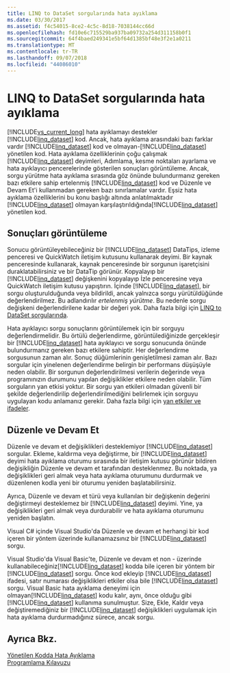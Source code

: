 ```yaml
---
title: LINQ to DataSet sorgularında hata ayıklama
ms.date: 03/30/2017
ms.assetid: f4c54015-8ce2-4c5c-8d18-7038144cc66d
ms.openlocfilehash: fd10e6c715529ba937ba09732a254d311158b0f1
ms.sourcegitcommit: 64f4baed249341e5bf64d1385bf48e3f2e1a0211
ms.translationtype: MT
ms.contentlocale: tr-TR
ms.lasthandoff: 09/07/2018
ms.locfileid: "44086010"
---
```

# <a name="debugging-linq-to-dataset-queries"></a>LINQ to DataSet sorgularında hata ayıklama
[!INCLUDE[vs_current_long](../../../../includes/vs-current-long-md.md)] hata ayıklamayı destekler [!INCLUDE[linq_dataset](../../../../includes/linq-dataset-md.md)] kod. Ancak, hata ayıklama arasındaki bazı farklar vardır [!INCLUDE[linq_dataset](../../../../includes/linq-dataset-md.md)] kod ve olmayan-[!INCLUDE[linq_dataset](../../../../includes/linq-dataset-md.md)] yönetilen kod. Hata ayıklama özelliklerinin çoğu çalışmak [!INCLUDE[linq_dataset](../../../../includes/linq-dataset-md.md)] deyimleri, Adımlama, kesme noktaları ayarlama ve hata ayıklayıcı pencerelerinde gösterilen sonuçları görüntüleme. Ancak, sorgu yürütme hata ayıklama sırasında göz önünde bulundurmanız gereken bazı etkilere sahip ertelenmiş [!INCLUDE[linq_dataset](../../../../includes/linq-dataset-md.md)] kod ve Düzenle ve Devam Et'i kullanmadan gereken bazı sınırlamalar vardır. Eşsiz hata ayıklama özelliklerini bu konu başlığı altında anlatılmaktadır [!INCLUDE[linq_dataset](../../../../includes/linq-dataset-md.md)] olmayan karşılaştırıldığında[!INCLUDE[linq_dataset](../../../../includes/linq-dataset-md.md)] yönetilen kod.  
  
## <a name="viewing-results"></a>Sonuçları görüntüleme  
 Sonucu görüntüleyebileceğiniz bir [!INCLUDE[linq_dataset](../../../../includes/linq-dataset-md.md)] DataTips, izleme penceresi ve QuickWatch iletişim kutusunu kullanarak deyimi. Bir kaynak penceresinde kullanarak, kaynak penceresinde bir sorgunun işaretçisini duraklatabilirsiniz ve bir DataTip görünür. Kopyalayıp bir [!INCLUDE[linq_dataset](../../../../includes/linq-dataset-md.md)] değişkenini kopyalayıp İzle penceresine veya QuickWatch iletişim kutusu yapıştırın. İçinde [!INCLUDE[linq_dataset](../../../../includes/linq-dataset-md.md)], bir sorgu oluşturulduğunda veya bildirildi, ancak yalnızca sorgu yürütüldüğünde değerlendirilmez. Bu adlandırılır *ertelenmiş yürütme*. Bu nedenle sorgu değişkeni değerlendirilene kadar bir değeri yok. Daha fazla bilgi için [LINQ to DataSet sorgularında](../../../../docs/framework/data/adonet/queries-in-linq-to-dataset.md).  
  
 Hata ayıklayıcı sorgu sonuçlarını görüntülemek için bir sorguyu değerlendirmelidir. Bu örtülü değerlendirme, görüntülediğinizde gerçekleşir bir [!INCLUDE[linq_dataset](../../../../includes/linq-dataset-md.md)] hata ayıklayıcı ve sorgu sonucunda önünde bulundurmanız gereken bazı etkilere sahiptir. Her değerlendirme sorgusunun zaman alır. Sonuç düğümlerinin genişletilmesi zaman alır. Bazı sorgular için yinelenen değerlendirme belirgin bir performans düşüşüyle neden olabilir. Bir sorgunun değerlendirilmesi verilerin değerinde veya programınızın durumunu yapılan değişiklikler etkilere neden olabilir. Tüm sorguların yan etkisi yoktur. Bir sorgu yan etkileri olmadan güvenli bir şekilde değerlendirilip değerlendirilmediğini belirlemek için sorguyu uygulayan kodu anlamanız gerekir. Daha fazla bilgi için [yan etkiler ve ifadeler](https://msdn.microsoft.com/library/e1f8a6ea-9e19-481d-b6bd-df120ad3bf4e).  
  
## <a name="edit-and-continue"></a>Düzenle ve Devam Et  
 Düzenle ve devam et değişiklikleri desteklemiyor [!INCLUDE[linq_dataset](../../../../includes/linq-dataset-md.md)] sorgular. Ekleme, kaldırma veya değiştirme, bir [!INCLUDE[linq_dataset](../../../../includes/linq-dataset-md.md)] deyimi hata ayıklama oturumu sırasında bir iletişim kutusu görünür bildiren değişikliğin Düzenle ve devam et tarafından desteklenmez. Bu noktada, ya değişiklikleri geri almak veya hata ayıklama oturumunu durdurmak ve düzenlenen kodla yeni bir oturumu yeniden başlatabilirsiniz.  
  
 Ayrıca, Düzenle ve devam et türü veya kullanılan bir değişkenin değerini değiştirmeyi desteklemez bir [!INCLUDE[linq_dataset](../../../../includes/linq-dataset-md.md)] deyimi. Yine, ya değişiklikleri geri almak veya durdurabilir ve hata ayıklama oturumunu yeniden başlatın.  
  
 Visual C# içinde Visual Studio'da Düzenle ve devam et herhangi bir kod içeren bir yöntem üzerinde kullanamazsınız bir [!INCLUDE[linq_dataset](../../../../includes/linq-dataset-md.md)] sorgu.  
  
 Visual Studio'da Visual Basic'te, Düzenle ve devam et non - üzerinde kullanabileceğiniz[!INCLUDE[linq_dataset](../../../../includes/linq-dataset-md.md)] kodda bile içeren bir yöntem bir [!INCLUDE[linq_dataset](../../../../includes/linq-dataset-md.md)] sorgu. Önce kod ekleyip [!INCLUDE[linq_dataset](../../../../includes/linq-dataset-md.md)] ifadesi, satır numarası değişiklikleri etkiler olsa bile [!INCLUDE[linq_dataset](../../../../includes/linq-dataset-md.md)] sorgu. Visual Basic hata ayıklama deneyimi için olmayan[!INCLUDE[linq_dataset](../../../../includes/linq-dataset-md.md)] kodu kalır, aynı, önce olduğu gibi [!INCLUDE[linq_dataset](../../../../includes/linq-dataset-md.md)] kullanıma sunulmuştur. Size, Ekle, Kaldır veya değiştiremediğiniz bir [!INCLUDE[linq_dataset](../../../../includes/linq-dataset-md.md)] değişiklikleri uygulamak için hata ayıklama durdurmadığınız sürece, ancak sorgu.  
  
## <a name="see-also"></a>Ayrıca Bkz.  
 [Yönetilen Kodda Hata Ayıklama](/visualstudio/debugger/debugging-managed-code)  
 [Programlama Kılavuzu](../../../../docs/framework/data/adonet/programming-guide-linq-to-dataset.md)
